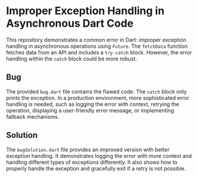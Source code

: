 # Improper Exception Handling in Asynchronous Dart Code

This repository demonstrates a common error in Dart: improper exception handling in asynchronous operations using `Future`. The `fetchData` function fetches data from an API and includes a `try-catch` block.  However, the error handling within the `catch` block could be more robust.

## Bug
The provided `bug.dart` file contains the flawed code. The `catch` block only prints the exception. In a production environment, more sophisticated error handling is needed, such as logging the error with context, retrying the operation, displaying a user-friendly error message, or implementing fallback mechanisms.

## Solution
The `bugSolution.dart` file provides an improved version with better exception handling. It demonstrates logging the error with more context and handling different types of exceptions differently.  It also shows how to properly handle the exception and gracefully exit if a retry is not possible.